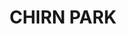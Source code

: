 ---
lastmod: '2025-04-06T06:05:21+00:00'
latitude: -27.967134
layout: suburb
longitude: 153.397952
postcode: '4215'
state: QLD
title: CHIRN PARK
url: /qld/chirn-park/
---